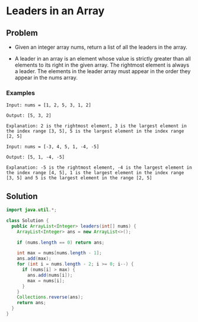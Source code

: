 # Leaders in an Array

## Problem

- Given an integer array nums, return a list of all the leaders in the array.

- A leader in an array is an element whose value is strictly greater than all elements to its right in the given array. The rightmost element is always a leader. The elements in the leader array must appear in the order they appear in the nums array.

### Examples

```
Input: nums = [1, 2, 5, 3, 1, 2]

Output: [5, 3, 2]

Explanation: 2 is the rightmost element, 3 is the largest element in the index range [3, 5], 5 is the largest element in the index range [2, 5]
```

```
Input: nums = [-3, 4, 5, 1, -4, -5]

Output: [5, 1, -4, -5]

Explanation: -5 is the rightmost element, -4 is the largest element in the index range [4, 5], 1 is the largest element in the index range [3, 5] and 5 is the largest element in the range [2, 5]
```

## Solution

```java
import java.util.*;

class Solution {
  public ArrayList<Integer> leaders(int[] nums) {
    ArrayList<Integer> ans = new ArrayList<>();

    if (nums.length == 0) return ans;

    int max = nums[nums.length - 1];
    ans.add(max);
    for (int i = nums.length - 2; i >= 0; i--) {
      if (nums[i] > max) {
        ans.add(nums[i]);
        max = nums[i];
      }
    }
    Collections.reverse(ans);
    return ans;
  }
}
```
